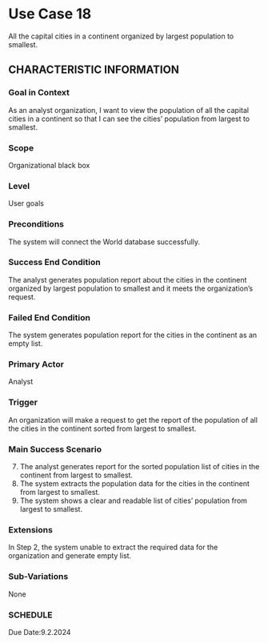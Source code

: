 # Use Case 18
All the capital cities in a continent organized by largest population to smallest.
## CHARACTERISTIC INFORMATION
### Goal in Context
As an analyst organization, I want to view the population of all the capital cities in a continent so that I can see the cities’ population from largest to smallest.
### Scope
Organizational black box
### Level
User goals
### Preconditions
The system will connect the World database successfully.
### Success End Condition
The analyst generates population report about the cities in the continent organized by largest population to smallest and it meets the organization’s request.
### Failed End Condition
The system generates population report for the cities in the continent as an empty list.
### Primary Actor
Analyst
### Trigger
An organization will make a request to get the report of the population of all the cities in the continent sorted from largest to smallest.
### Main Success Scenario
7.  The analyst generates report for the sorted population list of cities in the continent from largest to smallest.
8.  The system extracts the population data for the cities in the continent from largest to smallest.
9.  The system shows a clear and readable list of cities’ population from largest to smallest.
### Extensions
In Step 2, the system unable to extract the required data for the organization and generate empty list.
### Sub-Variations
None
### SCHEDULE
Due Date:9.2.2024
